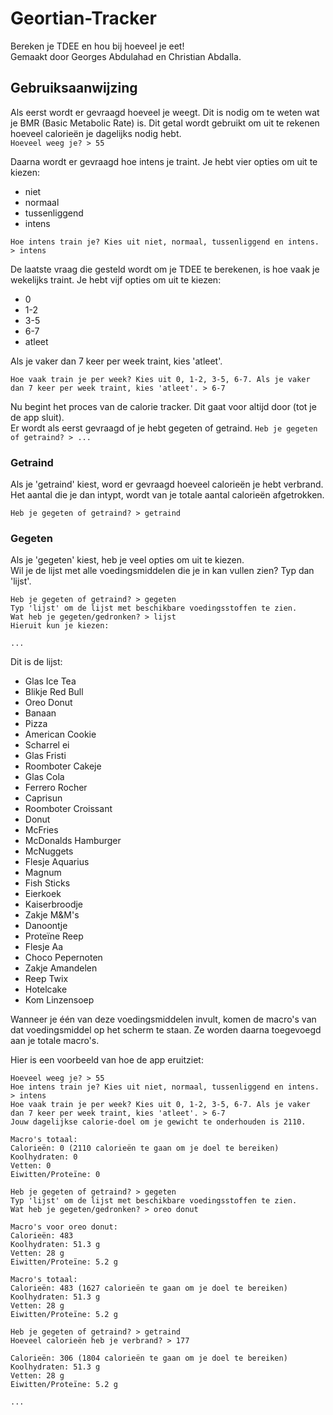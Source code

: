 # Geortian-Tracker

Bereken je TDEE en hou bij hoeveel je eet! \
Gemaakt door Georges Abdulahad en Christian Abdalla.

## Gebruiksaanwijzing

Als eerst wordt er gevraagd hoeveel je weegt. Dit is nodig om te weten wat je BMR (Basic Metabolic Rate) is.
Dit getal wordt gebruikt om uit te rekenen hoeveel calorieën je dagelijks nodig hebt. \
`Hoeveel weeg je? > 55`

Daarna wordt er gevraagd hoe intens je traint. Je hebt vier opties om uit te kiezen:
- niet
- normaal
- tussenliggend
- intens

`Hoe intens train je? Kies uit niet, normaal, tussenliggend en intens. > intens`

De laatste vraag die gesteld wordt om je TDEE te berekenen, is hoe vaak je wekelijks traint. Je hebt vijf opties om uit te kiezen:
- 0
- 1-2
- 3-5
- 6-7
- atleet

Als je vaker dan 7 keer per week traint, kies 'atleet'.

`Hoe vaak train je per week? Kies uit 0, 1-2, 3-5, 6-7. Als je vaker dan 7 keer per week traint, kies 'atleet'. > 6-7`

Nu begint het proces van de calorie tracker. Dit gaat voor altijd door (tot je de app sluit). \
Er wordt als eerst gevraagd of je hebt gegeten of getraind.
`Heb je gegeten of getraind? > ...`
### Getraind
Als je 'getraind' kiest, word er gevraagd hoeveel calorieën je hebt verbrand. Het aantal die je dan intypt, wordt van je totale aantal calorieën afgetrokken.

`Heb je gegeten of getraind? > getraind`
### Gegeten
Als je 'gegeten' kiest, heb je veel opties om uit te kiezen. \
Wil je de lijst met alle voedingsmiddelen die je in kan vullen zien? Typ dan 'lijst'.

```
Heb je gegeten of getraind? > gegeten
Typ 'lijst' om de lijst met beschikbare voedingsstoffen te zien.
Wat heb je gegeten/gedronken? > lijst
Hieruit kun je kiezen:

...
```

Dit is de lijst:
- Glas Ice Tea
- Blikje Red Bull
- Oreo Donut
- Banaan
- Pizza
- American Cookie
- Scharrel ei
- Glas Fristi
- Roomboter Cakeje
- Glas Cola
- Ferrero Rocher
- Caprisun
- Roomboter Croissant
- Donut
- McFries
- McDonalds Hamburger
- McNuggets
- Flesje Aquarius
- Magnum
- Fish Sticks
- Eierkoek
- Kaiserbroodje
- Zakje M&M's
- Danoontje
- Proteïne Reep
- Flesje Aa
- Choco Pepernoten
- Zakje Amandelen
- Reep Twix
- Hotelcake
- Kom Linzensoep

Wanneer je één van deze voedingsmiddelen invult, komen de macro's van dat voedingsmiddel op het scherm te staan. Ze worden daarna toegevoegd aan je totale macro's.

Hier is een voorbeeld van hoe de app eruitziet:

```
Hoeveel weeg je? > 55
Hoe intens train je? Kies uit niet, normaal, tussenliggend en intens. > intens
Hoe vaak train je per week? Kies uit 0, 1-2, 3-5, 6-7. Als je vaker dan 7 keer per week traint, kies 'atleet'. > 6-7
Jouw dagelijkse calorie-doel om je gewicht te onderhouden is 2110.

Macro's totaal:
Calorieën: 0 (2110 calorieën te gaan om je doel te bereiken)
Koolhydraten: 0
Vetten: 0
Eiwitten/Proteïne: 0

Heb je gegeten of getraind? > gegeten
Typ 'lijst' om de lijst met beschikbare voedingsstoffen te zien.
Wat heb je gegeten/gedronken? > oreo donut

Macro's voor oreo donut:
Calorieën: 483
Koolhydraten: 51.3 g
Vetten: 28 g
Eiwitten/Proteïne: 5.2 g

Macro's totaal:
Calorieën: 483 (1627 calorieën te gaan om je doel te bereiken)
Koolhydraten: 51.3 g
Vetten: 28 g
Eiwitten/Proteïne: 5.2 g

Heb je gegeten of getraind? > getraind
Hoeveel calorieën heb je verbrand? > 177

Calorieën: 306 (1804 calorieën te gaan om je doel te bereiken)
Koolhydraten: 51.3 g
Vetten: 28 g
Eiwitten/Proteïne: 5.2 g

...
```
